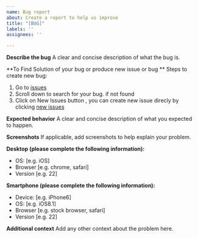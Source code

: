 ```yaml
---
name: Bug report
about: Create a report to help us improve
title: "[BUG]"
labels: ''
assignees: ''

---
```


**Describe the bug**
A clear and concise description of what the bug is.

**To Find Solution of your bug or produce new issue or bug **
Steps to create new bug:
1. Go to [issues](https://github.com/shsarv/Machine-Learning-Projects/issues)
2. Scroll down to search for your bug. if not found
2. Click on New Issues button , you can create new issue direcly by clicking [new issues](https://github.com/shsarv/Machine-Learning-Projects/issues/new)

**Expected behavior**
A clear and concise description of what you expected to happen.

**Screenshots**
If applicable, add screenshots to help explain your problem.

**Desktop (please complete the following information):**
 - OS: [e.g. iOS]
 - Browser [e.g. chrome, safari]
 - Version [e.g. 22]

**Smartphone (please complete the following information):**
 - Device: [e.g. iPhone6]
 - OS: [e.g. iOS8.1]
 - Browser [e.g. stock browser, safari]
 - Version [e.g. 22]

**Additional context**
Add any other context about the problem here.
